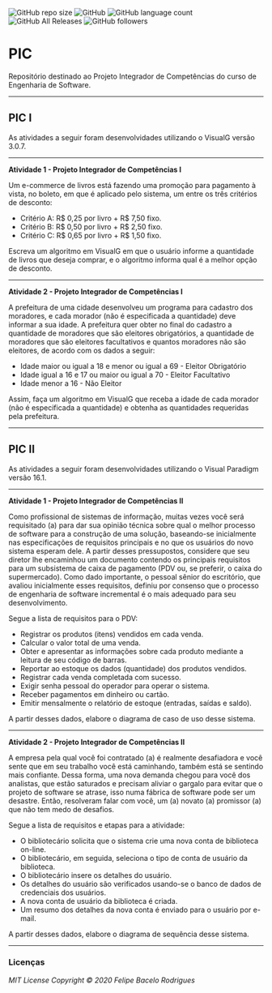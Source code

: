 ![GitHub repo size](https://img.shields.io/github/repo-size/felipebacelo/PIC?style=for-the-badge)
![GitHub](https://img.shields.io/github/license/felipebacelo/PIC?style=for-the-badge)
![GitHub language count](https://img.shields.io/github/languages/count/felipebacelo/PIC?style=for-the-badge)
![GitHub All Releases](https://img.shields.io/github/downloads/felipebacelo/PIC/total?style=for-the-badge)
![GitHub followers](https://img.shields.io/github/followers/felipebacelo?style=for-the-badge)

# PIC
Repositório destinado ao Projeto Integrador de Competências do curso de Engenharia de Software.
***

## PIC I

As atividades a seguir foram desenvolvidades utilizando o VisualG versão 3.0.7.
***
__Atividade 1 - Projeto Integrador de Competências I__

Um e-commerce de livros está fazendo uma promoção para pagamento à vista, no boleto, em que é aplicado pelo sistema, um entre os três critérios de desconto:

* Critério A: R$ 0,25 por livro + R$ 7,50 fixo.
* Critério B: R$ 0,50 por livro + R$ 2,50 fixo.
* Critério C: R$ 0,65 por livro + R$ 1,50 fixo.

Escreva um algoritmo em VisualG em que o usuário informe a quantidade de livros que deseja comprar, e o algoritmo informa qual é a melhor opção de desconto.
***
__Atividade 2 - Projeto Integrador de Competências I__

A prefeitura de uma cidade desenvolveu um programa para cadastro dos moradores, e cada morador (não é especificada a quantidade) deve informar a sua idade. A prefeitura quer obter no final do cadastro a quantidade de moradores que são eleitores obrigatórios, a quantidade de moradores que são eleitores facultativos e quantos moradores não são eleitores, de acordo com os dados a seguir:

* Idade maior ou igual a 18 e menor ou igual a 69 - Eleitor Obrigatório
* Idade igual a 16 e 17 ou maior ou igual a 70 - Eleitor Facultativo
* Idade menor a 16 - Não Eleitor

Assim, faça um algoritmo em VisualG que receba a idade de cada morador (não é especificada a quantidade) e obtenha as quantidades requeridas pela prefeitura.
***

## PIC II
As atividades a seguir foram desenvolvidades utilizando o Visual Paradigm versão 16.1.
***
__Atividade 1 - Projeto Integrador de Competências II__

Como profissional de sistemas de informação, muitas vezes você será requisitado (a) para dar sua opinião técnica sobre qual o melhor processo de software para a construção de uma solução, baseando-se inicialmente nas especificações de requisitos principais e no que os usuários do novo sistema esperam dele. A partir desses pressupostos, considere que seu diretor lhe encaminhou um documento contendo os principais requisitos para um subsistema de caixa de pagamento (PDV ou, se preferir, o caixa do supermercado). Como dado importante, o pessoal sênior do escritório, que avaliou inicialmente esses requisitos, definiu por consenso que o processo de engenharia de software incremental é o mais adequado para seu desenvolvimento.

Segue a lista de requisitos para o PDV:

* Registrar os produtos (itens) vendidos em cada venda.
* Calcular o valor total de uma venda.
* Obter e apresentar as informações sobre cada produto mediante a leitura de seu código de barras.
* Reportar ao estoque os dados (quantidade) dos produtos vendidos.
* Registrar cada venda completada com sucesso.
* Exigir senha pessoal do operador para operar o sistema.
* Receber pagamentos em dinheiro ou cartão.
* Emitir mensalmente o relatório de estoque (entradas, saídas e saldo).

A partir desses dados, elabore o diagrama de caso de uso desse sistema.
***
__Atividade 2 - Projeto Integrador de Competências II__

A empresa pela qual você foi contratado (a) é realmente desafiadora e você sente que em seu trabalho você está caminhando, também está se sentindo mais confiante.
Dessa forma, uma nova demanda chegou para você dos analistas, que estão saturados e precisam aliviar o gargalo para evitar que o projeto de software se atrase, isso numa fábrica de software pode ser um desastre. Então, resolveram falar com você, um (a) novato (a) promissor (a) que não tem medo de desafios.

Segue a lista de requisitos e etapas para a atividade:

* O bibliotecário solicita que o sistema crie uma nova conta de biblioteca on-line.
* O bibliotecário, em seguida, seleciona o tipo de conta de usuário da biblioteca.
* O bibliotecário insere os detalhes do usuário.
* Os detalhes do usuário são verificados usando-se o banco de dados de credenciais dos usuários.
* A nova conta de usuário da biblioteca é criada.
* Um resumo dos detalhes da nova conta é enviado para o usuário por e-mail.

A partir desses dados, elabore o diagrama de sequência desse sistema.
***

### Licenças

_MIT License_
_Copyright   ©   2020 Felipe Bacelo Rodrigues_
